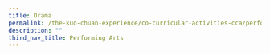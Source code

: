 ```yaml
---
title: Drama
permalink: /the-kuo-chuan-experience/co-curricular-activities-cca/performing-arts/drama/
description: ""
third_nav_title: Performing Arts
---
```

